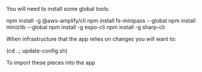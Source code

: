 You will need to install some global tools:

npm install -g @aws-amplify/cli
npm install fs-minipass --global
npm install minizlib --global
npm install -g expo-cli
npm install -g sharp-cli

When infrastructure that the app relies on changes you will want to:

(cd ..; update-config.sh)

To import these pieces into the app
